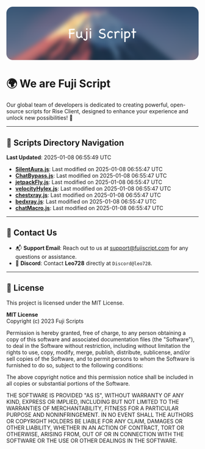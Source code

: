 ![Banner](.github/b.webp)

# 🌍 **We are Fuji Script**

Our global team of developers is dedicated to creating powerful, open-source scripts for Rise Client, designed to enhance your experience and unlock new possibilities! 🌟

---
<!-- SCRIPTS_NAVIGATION_START -->
## 📂 **Scripts Directory Navigation**

**Last Updated**: 2025-01-08 06:55:49 UTC

- **[SilentAura.js](scripts/SilentAura.js)**: Last modified on 2025-01-08 06:55:47 UTC
- **[ChatBypass.js](scripts/ChatBypass.js)**: Last modified on 2025-01-08 06:55:47 UTC
- **[jetpackFly.js](scripts/jetpackFly.js)**: Last modified on 2025-01-08 06:55:47 UTC
- **[velocityHylex.js](scripts/velocityHylex.js)**: Last modified on 2025-01-08 06:55:47 UTC
- **[chestxray.js](scripts/chestxray.js)**: Last modified on 2025-01-08 06:55:47 UTC
- **[bedxray.js](scripts/bedxray.js)**: Last modified on 2025-01-08 06:55:47 UTC
- **[chatMacro.js](scripts/chatMacro.js)**: Last modified on 2025-01-08 06:55:47 UTC

<!-- SCRIPTS_NAVIGATION_END -->

---

## 💬 **Contact Us**  
- 📬 **Support Email**: Reach out to us at [support@fujiscript.com](mailto:support@fujiscript.com) for any questions or assistance.  
- 💬 **Discord**: Contact **Leo728** directly at `Discord@leo728`.

---

## 📜 **License**

This project is licensed under the MIT License.  

**MIT License**  
Copyright (c) 2023 Fuji Scripts  

Permission is hereby granted, free of charge, to any person obtaining a copy of this software and associated documentation files (the "Software"), to deal in the Software without restriction, including without limitation the rights to use, copy, modify, merge, publish, distribute, sublicense, and/or sell copies of the Software, and to permit persons to whom the Software is furnished to do so, subject to the following conditions:  

The above copyright notice and this permission notice shall be included in all copies or substantial portions of the Software.  

THE SOFTWARE IS PROVIDED "AS IS", WITHOUT WARRANTY OF ANY KIND, EXPRESS OR IMPLIED, INCLUDING BUT NOT LIMITED TO THE WARRANTIES OF MERCHANTABILITY, FITNESS FOR A PARTICULAR PURPOSE AND NONINFRINGEMENT. IN NO EVENT SHALL THE AUTHORS OR COPYRIGHT HOLDERS BE LIABLE FOR ANY CLAIM, DAMAGES OR OTHER LIABILITY, WHETHER IN AN ACTION OF CONTRACT, TORT OR OTHERWISE, ARISING FROM, OUT OF OR IN CONNECTION WITH THE SOFTWARE OR THE USE OR OTHER DEALINGS IN THE SOFTWARE.  
